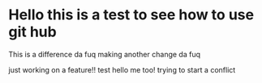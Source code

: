  # Hello this is a test to see how to use git hub
 This is a difference da fuq
making another change da fuq

just working on a feature!!
test
hello
me too!
trying to start a conflict
